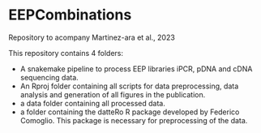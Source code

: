 # EEPCombinations
Repository to acompany Martinez-ara et al., 2023

This repository contains 4 folders:

* A snakemake pipeline to process EEP libraries iPCR, pDNA and cDNA sequencing data.
* An Rproj folder containing all scripts for data preprocessing, data analysis and generation of all figures in the publication.
* a data folder containing all processed data.
* a folder containing the datteRo R package developed by Federico Comoglio. This package is necessary for preprocessing of the data.


